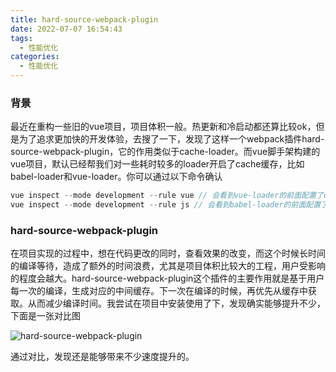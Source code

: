 ```yaml
---
title: hard-source-webpack-plugin
date: 2022-07-07 16:54:43
tags:
  - 性能优化
categories:
  - 性能优化
---
```


### 背景

最近在重构一些旧的vue项目，项目体积一般。热更新和冷启动都还算比较ok，但是为了追求更加快的开发体验，去搜了一下，发现了这样一个webpack插件hard-source-webpack-plugin，它的作用类似于cache-loader。而vue脚手架构建的vue项目，默认已经帮我们对一些耗时较多的loader开启了cache缓存，比如babel-loader和vue-loader。你可以通过以下命令确认

```javascript
vue inspect --mode development --rule vue // 会看到vue-loader的前面配置了cache-loader
vue inspect --mode development --rule js // 会看到babel-loader的前面配置了cache-loader
```

### hard-source-webpack-plugin
在项目实现的过程中，想在代码更改的同时，查看效果的改变，而这个时候长时间的编译等待，造成了额外的时间浪费，尤其是项目体积比较大的工程，用户受影响的程度会越大。hard-source-webpack-plugin这个插件的主要作用就是基于用户每一次的编译，生成对应的中间缓存。下一次在编译的时候，再优先从缓存中获取。从而减少编译时间。我尝试在项目中安装使用了下，发现确实能够提升不少，下面是一张对比图

![hard-source-webpack-plugin](https://show.newarray.vip/blog/hard-source-webpack-plugin.png)

通过对比，发现还是能够带来不少速度提升的。


